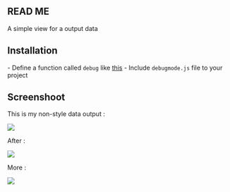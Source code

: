 <h2><a href="#readme"><span class="octicon octicon-link"></span></a>READ ME</h2>

<p>A simple view for a output data</p>
<h2><a href="#installation"><span class="octicon octicon-link"></span></a>Installation</h2>
- Define a function called <code>debug</code> like <a href="https://github.com/huudai09/debugger/blob/master/debug.php">this</a>
- Include <code>debugmode.js</code> file to your project

<h2><a href="#screenshoot"><span class="octicon octicon-link"></span></a>Screenshoot</h2>
<p>This is my non-style data output :</p>
<img src="http://i.imgur.com/Z8enpqj.png"/>
<p>After :</p>
<img src="http://i.imgur.com/vKykF3t.png"/>
<p>More :  </p>
<img src="http://i.imgur.com/JThu0kg.png"/>
